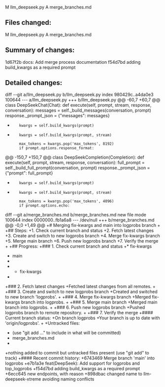 M	llm_deepseek.py
A	merge_branches.md
## Files changed:
M	llm_deepseek.py
A	merge_branches.md

## Summary of changes:
1d67f2b docs: Add merge process documentation
f54d7bd adding build_kwargs as a required prompt

## Detailed changes:
diff --git a/llm_deepseek.py b/llm_deepseek.py
index 980429c..a4da0e3 100644
--- a/llm_deepseek.py
+++ b/llm_deepseek.py
@@ -60,7 +60,7 @@ class DeepSeekChat(Chat):
     def execute(self, prompt, stream, response, conversation):
         messages = self._build_messages(conversation, prompt)
         response._prompt_json = {"messages": messages}
-        kwargs = self.build_kwargs(prompt)
+        kwargs = self.build_kwargs(prompt, stream)
 
         max_tokens = kwargs.pop('max_tokens', 8192)
         if prompt.options.response_format:
@@ -150,7 +150,7 @@ class DeepSeekCompletion(Completion):
     def execute(self, prompt, stream, response, conversation):
         full_prompt = self._build_full_prompt(conversation, prompt)
         response._prompt_json = {"prompt": full_prompt}
-        kwargs = self.build_kwargs(prompt)
+        kwargs = self.build_kwargs(prompt, stream)
 
         max_tokens = kwargs.pop('max_tokens', 4096)
         if prompt.options.echo:
diff --git a/merge_branches.md b/merge_branches.md
new file mode 100644
index 0000000..fb1a6a8
--- /dev/null
+++ b/merge_branches.md
@@ -0,0 +1,49 @@
+# Merging fix-kwargs and main into logprobs branch
+
+## Steps:
+1. Check current branch and status
+2. Fetch latest changes
+3. Create and switch to new logprobs branch
+4. Merge fix-kwargs branch
+5. Merge main branch
+6. Push new logprobs branch
+7. Verify the merge
+
+## Progress:
+### 1. Check current branch and status
+* fix-kwargs
+  main
+
+   * fix-kwargs
+
+### 2. Fetch latest changes
+Fetched latest changes from all remotes.
+
+### 3. Create and switch to new logprobs branch
+Created and switched to new branch 'logprobs'.
+
+### 4. Merge fix-kwargs branch
+Merged fix-kwargs branch into logprobs.
+
+### 5. Merge main branch
+Merged main branch into logprobs.
+
+### 6. Push new logprobs branch
+Pushed logprobs branch to remote repository.
+
+### 7. Verify the merge
+#### Current branch status:
+On branch logprobs
+Your branch is up to date with 'origin/logprobs'.
+
+Untracked files:
+  (use "git add <file>..." to include in what will be committed)
+	merge_branches.md
+
+nothing added to commit but untracked files present (use "git add" to track)
+#### Recent commit history:
+6743469 Merge branch 'main' into logprobs
+e7b1a3e feat(DeepSeek): Add support for logprobs and top_logprobs
+f54d7bd adding build_kwargs as a required prompt
+6ecc645 new endpoints, with reason
+898dbac changed name to llm-deepseek-xtreme avoiding naming conflicts

